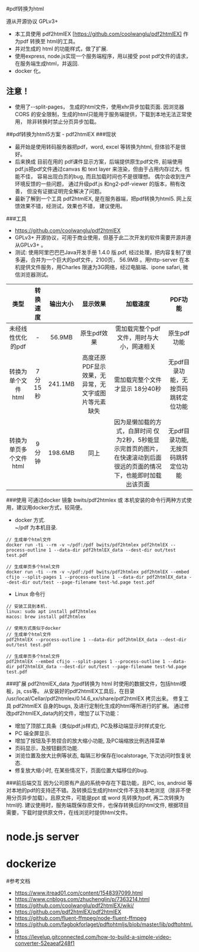 #pdf转换为html

遵从开源协议 GPLv3+

- 本工具使用 pdf2htmlEX [https://github.com/coolwanglu/pdf2htmlEX] 作为pdf 转换至 html的工具。
- 并对生成的 html 的功能样式，做了扩展.
- 使用express, node.js实现一个服务端程序，用以接受 post pdf文件的请求，在服务端生成html，并返回.
- docker 化。 

## 注意！
- 使用了--split-pages， 生成的html文件，使用xhr异步加载页面. 因浏览器CORS 的安全限制，生成的html只能用于服务端提供，下载到本地无法正常使用， 除非转换时禁止分页异步加载。
 
##pdf转换为html5方案 - pdf2htmlEX
###现状
- 最开始是使用转码服务器把pdf，word, excel 等转换为html, 但体验不是很好。
- 后来换成 目前在用的 pdf课件显示方案，后端提供原生pdf文件, 前端使用pdf.js把pdf文件通过canvas 和 text layer 来渲染，但由于占用内存过大，性能不佳， 容易出现白页的bug, 而且加载时间也不是很理想。 偶尔会收到生产环境反馈的一些问题， 通过升级pdf.js 和ng2-pdf-viewer 的版本，稍有改善， 但没有证据证明完全解决了问题。
- 最新了解到一个工具 pdf2htmlEX,  是在服务器端，把pdf转换为html5.  网上反馈效果不错，经测试，效果也不错， 建议使用。


###工具
-  https://github.com/coolwanglu/pdf2htmlEX
-  GPLv3+ 开源协议，可用于商业使用，但基于此二次开发的软件需要开源并遵从GPLv3+ 。
-  测试: 使用阿里巴巴巴Java开发手册 1.4.0 版.pdf,  经过处理，把内容复制了很多遍，合并为一个巨大的pdf文件，2100页， 56.9MB 。用http-server 在本机提供文件服务，用Charles 限速为3G网络，经过电脑端、ipone safari,  微信浏览器测试。

|类型|转换速度|输出大小|显示效果|加载速度|PDF功能|
| :--------: | :--------: | :--------: | :--------: | :--------: | :--------: |
|未经线性优化的pdf|-| 56.9MB |原生pdf效果|需加载完整个pdf文件，用时与大小，网速相关| 原生pdf功能|
|转换为单个文件html|7分15秒|241.1MB|高度还原PDF显示效果，无异常，无文字或图片等元素缺失|需加载完整个文件才显示 18分40秒|无pdf目录功能，无按页码跳转定位功能 |
| 转换为单页多个文件html| 9分钟|198.6MB|同上|因为是懒加载的方式，白屏时间 仅为2秒，5秒能显示完首页的图片，在快速滚动到后面很远的页面的情况下，也能即时加载出该页面|无pdf目录功能,无按页码跳转定位功能|
	

###使用
 可通过docker 镜象 bwits/pdf2htmlex 或 本机安装的命令行两种方式使用，建议用docker方式，较简便。
 
- docker 方式.  
~/pdf 为本机目录.
```
// 生成单个html文件
docker run -ti --rm -v ~/pdf:/pdf bwits/pdf2htmlex pdf2htmlEX --process-outline 1 --data-dir pdf2htmlEX_data --dest-dir out/test test.pdf

// 生成单页多个html文件 
docker run -ti --rm -v ~/pdf:/pdf bwits/pdf2htmlex pdf2htmlEX --embed cfijo --split-pages 1 --process-outline 1 --data-dir pdf2htmlEX_data --dest-dir out/test --page-filename test-%d.page test.pdf
```

- Linux 命令行
```
// 安装工具到本机.
linux: sudo apt install pdf2htmlex
macos: brew install pdf2htmlex

// 使用方式类似于docker
// 生成单个html文件
pdf2htmlEX --process-outline 1 --data-dir pdf2htmlEX_data --dest-dir out/test test.pdf

// 生成单页多个html文件 
pdf2htmlEX --embed cfijo --split-pages 1 --process-outline 1 --data-dir pdf2htmlEX_data --dest-dir out/test --page-filename test-%d.page test.pdf
```

###扩展 
pdf2htmlEX_data 为pdf转换为 html 时使用的数据文件，包括html模板，js, css等。
从安装好的pdf2htmlEX工具后，在目录 /usr/local/Cellar/pdf2htmlex/0.14.6_xx/share/pdf2htmlEX 拷贝出来。
修复工具 pdf2htmlEX 自身的bugs, 及进行定制化生成的html等所进行的扩展。
通过修改pdf2htmlEX_data内的文件，增加了以下功能：
   - 增加了顶部工具条（类似pdf.js样式), PC及移动端显示时样式变化.
   - PC 端全屏显示. 
   - 增加了按钮及手势捏合的放大缩小功能, 及PC端缩放比例选择菜单
   - 页码显示，及按钮翻页功能.
   - 浏览位置及放大比例等状态, 每隔三秒保存在localstorage, 下次访问时恢复状态.
   - 修复放大缩小时, 在某些情况下，页面位置大幅移位的bug.

###前后端交互
因为公司原有产品的系统中存在下载功能，且PC, ios, android 等 对本地的pdf的支持还不错。及转换后生成的html文件不支持本地浏览（除非不使用分页异步加载）。且原文件，可能是ppt 或 word 先转换为pdf, 再二次转换为html的. 建议使用时，服务端既保存原文件，也保存转换后的html文件, 根据项目需要，下载时提供原文件，在线浏览时提供html文件。

#  node.js server


#  dockerize


#参考文档
- https://www.itread01.com/content/1548397099.html
- https://www.cnblogs.com/zhuchenglin/p/7363214.html
- https://github.com/coolwanglu/pdf2htmlEX/wiki/
- https://github.com/pdf2htmlEX/pdf2htmlEX
- https://github.com/fluent-ffmpeg/node-fluent-ffmpeg
- https://github.com/fagbokforlaget/pdftohtmljs/blob/master/lib/pdftohtml.js
- https://levelup.gitconnected.com/how-to-build-a-simple-video-converter-52eaeaf248f1

